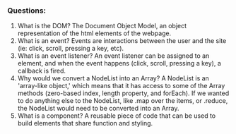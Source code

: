 ### Questions:
1. What is the DOM? The Document Object Model, an object representation of the html elements of the webpage.
2. What is an event? Events are interactions between the user and the site (ie: click, scroll, pressing a key, etc).
3. What is an event listener? An event listener can be assigned to an element, and when the event happens (click, scroll, pressing a key), a callback is fired.
4. Why would we convert a NodeList into an Array? A NodeList is an 'array-like object,' which means that it has access to some of the Array methods (zero-based index, length property, and forEach). If we wanted to do anything else to the NodeList, like .map over the items, or .reduce, the NodeList would need to be converted into an Array.
5. What is a component? A reusable piece of code that can be used to build elements that share function and styling. 

